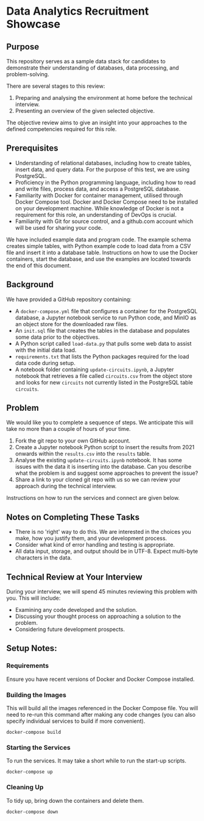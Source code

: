 # Data Analytics Recruitment Showcase

## Purpose
This repository serves as a sample data stack for candidates to demonstrate their understanding of databases, data processing, and problem-solving.

There are several stages to this review:
1. Preparing and analysing the environment at home before the technical interview.
2. Presenting an overview of the given selected objective.

The objective review aims to give an insight into your approaches to the defined competencies required for this role.

## Prerequisites
- Understanding of relational databases, including how to create tables, insert data, and query data. For the purpose of this test, we are using PostgreSQL.
- Proficiency in the Python programming language, including how to read and write files, process data, and access a PostgreSQL database.
- Familiarity with Docker for container management, utilised through Docker Compose tool. Docker and Docker Compose need to be installed on your development machine. While knowledge of Docker is not a requirement for this role, an understanding of DevOps is crucial.
- Familiarity with Git for source control, and a github.com account which will be used for sharing your code.

We have included example data and program code. The example schema creates simple tables, with Python example code to load data from a CSV file and insert it into a database table. Instructions on how to use the Docker containers, start the database, and use the examples are located towards the end of this document.

## Background
We have provided a GitHub repository containing:

- A `docker-compose.yml` file that configures a container for the PostgreSQL database, a Jupyter notebook service to run Python code, and MinIO as an object store for the downloaded raw files.
- An `init.sql` file that creates the tables in the database and populates some data prior to the objectives.
- A Python script called `load-data.py` that pulls some web data to assist with the initial data load.
- `requirements.txt` that lists the Python packages required for the load data code during setup.
- A notebook folder containing `update-circuits.ipynb`, a Jupyter notebook that retrieves a file called `circuits.csv` from the object store and looks for new `circuits` not currently listed in the PostgreSQL table `circuits`.

## Problem
We would like you to complete a sequence of steps. We anticipate this will take no more than a couple of hours of your time.
1. Fork the git repo to your own GitHub account.
2. Create a Jupyter notebook Python script to insert the results from 2021 onwards within the `results.csv` into the `results` table.
3. Analyse the existing `update-circuits.ipynb` notebook. It has some issues with the data it is inserting into the database. Can you describe what the problem is and suggest some approaches to prevent the issue?
4. Share a link to your cloned git repo with us so we can review your approach during the technical interview.

Instructions on how to run the services and connect are given below.

## Notes on Completing These Tasks
- There is no 'right' way to do this. We are interested in the choices you make, how you justify them, and your development process.
- Consider what kind of error handling and testing is appropriate.
- All data input, storage, and output should be in UTF-8. Expect multi-byte characters in the data.

## Technical Review at Your Interview
During your interview, we will spend 45 minutes reviewing this problem with you. This will include:
- Examining any code developed and the solution.
- Discussing your thought process on approaching a solution to the problem.
- Considering future development prospects.

## Setup Notes:
### Requirements
Ensure you have recent versions of Docker and Docker Compose installed.

### Building the Images
This will build all the images referenced in the Docker Compose file. You will need to re-run this command after making any code changes (you can also specify individual services to build if more convenient).
```
docker-compose build
```

### Starting the Services
To run the services. It may take a short while to run the start-up scripts.

```
docker-compose up
```


### Cleaning Up
To tidy up, bring down the containers and delete them.
```
docker-compose down
```